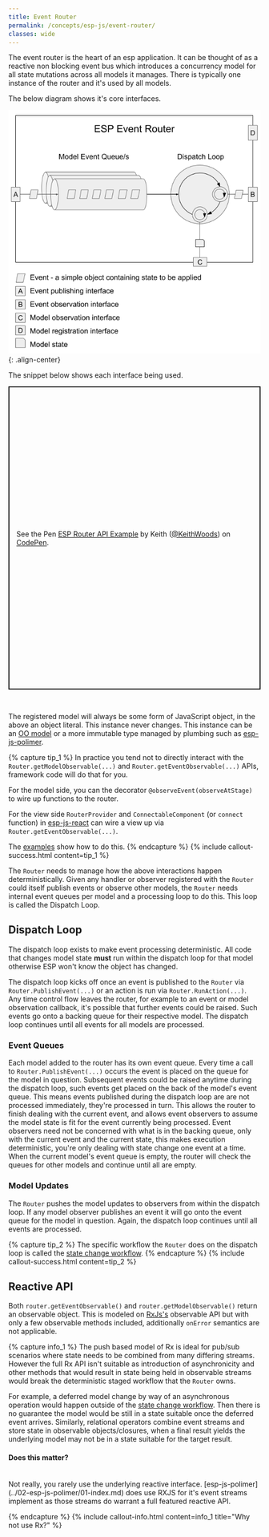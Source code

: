 ```yaml
---
title: Event Router
permalink: /concepts/esp-js/event-router/
classes: wide
---
```


The event router is the heart of an esp application. 
It can be thought of as a reactive non blocking event bus which introduces a concurrency model for all state mutations across all models it manages. 
There is typically one instance of the router and it's used by all models.

The below diagram shows it's core interfaces. 

![](../../../images/gslides-router.png){: .align-center}

The snippet below shows each interface being used.

<p class="codepen" data-height="605" data-theme-id="dark" data-default-tab="js" data-user="KeithWoods" data-slug-hash="RwPGKdx" style="height: 605px; box-sizing: border-box; display: flex; align-items: center; justify-content: center; border: 2px solid; margin: 1em 0; padding: 1em;" data-pen-title="ESP Router API Example">
  <span>See the Pen <a href="https://codepen.io/KeithWoods/pen/RwPGKdx">
  ESP Router API Example</a> by Keith (<a href="https://codepen.io/KeithWoods">@KeithWoods</a>)
  on <a href="https://codepen.io">CodePen</a>.</span>
</p>
<script async src="https://static.codepen.io/assets/embed/ei.js"></script>
<br />

The registered model will always be some form of JavaScript object, in the above an object literal.
This instance never changes.
This instance can be an [OO model](./04-oo-modeling.md) or a more immutable type managed by plumbing such as [esp-js-polimer](../02-esp-js-polimer/01-index.md).

{% capture tip_1 %}
In practice you tend not to directly interact with the `Router.getModelObservable(...)` and `Router.getEventObservable(...)` APIs, framework code will do that for you.

For the model side, you can the decorator `@observeEvent(observeAtStage)` to wire up functions to the router.

For the view side `RouterProvider` and `ConnectableComponent` (or `connect` function) in [esp-js-react](../03-esp-js-react/01-index.md) can wire a view up via `Router.getEventObservable(...)`.

The [examples](../../03-examples/index.md) show how to do this.
{% endcapture %}
{% include callout-success.html content=tip_1 %}

The `Router` needs to manage how the above interactions happen deterministically. 
Given any handler or observer registered with the `Router` could itself publish events or observe other models, the `Router` needs internal event queues per model and a processing loop to do this. 
This loop is called the Dispatch Loop. 

<a name="dispatch-loop"></a>  
## Dispatch Loop

The dispatch loop exists to make event processing deterministic.
All code that changes model state **must** run within the dispatch loop for that model otherwise ESP won't know the object has changed.

The dispatch loop kicks off once an event is published to the `Router` via `Router.PublishEvent(...)` or an action is run via `Router.RunAction(...)`.
Any time control flow leaves the router, for example to an event or model observation callback, it's possible that further events could be raised.
Such events go onto a backing queue for their respective model.
The dispatch loop continues until all events for all models are processed.

<a name="event-queues"></a>

### Event Queues

Each model added to the router has its own event queue.
Every time a call to `Router.PublishEvent(...)` occurs the event is placed on the queue for the model in question.
Subsequent events could be raised anytime during the dispatch loop, such events get placed on the back of the model's event queue.
This means events published during the dispatch loop are are not processed immediately, they're processed in turn.
This allows the router to finish dealing with the current event, and allows event observers to assume the model state is fit for the event currently being processed.
Event observers need not be concerned with what is in the backing queue, only with the current event and the current state, this makes execution deterministic, you're only dealing with state change one event at a time.
When the current model's event queue is empty, the router will check the queues for other models and continue until all are empty.

### Model Updates
The `Router` pushes the model updates to observers from within the dispatch loop.
If any model observer publishes an event it will go onto the event queue for the model in question.
Again, the dispatch loop continues until all events are processed.

{% capture tip_2 %}
The specific workflow the `Router` does on the dispatch loop is called the [state change workflow](03-state-change-workflow.md).
{% endcapture %}
{% include callout-success.html content=tip_2 %}

## Reactive API

Both `router.getEventObservable()` and `router.getModelObservable()` return an observable object.
This is modeled on [RxJs's](https://github.com/Reactive-Extensions/RxJS) observable API but with only a few observable methods included, additionally `onError` semantics are not applicable.

{% capture info_1 %}
The push based model of Rx is ideal for pub/sub scenarios where state needs to be combined from many differing streams.
However the full Rx API isn't suitable as introduction of asynchronicity and other methods that would result in state being held in observable streams would break the deterministic staged workflow that the `Router` owns.

For example, a deferred model change by way of an asynchronous operation would happen outside of the [state change workflow](03-state-change-workflow.md).
Then there is no guarantee the model would be still in a state suitable once the deferred event arrives.
Similarly, relational operators combine event streams and store state in observable objects/closures, when a final result yields the underlying model may not be in a state suitable for the target result.

#### Does this matter?
<br />
Not really, you rarely use the underlying reactive interface. 
[esp-js-polimer](../02-esp-js-polimer/01-index.md) does use RXJS for it's event streams implement as those streams do warrant a full featured reactive API.

{% endcapture %}
{% include callout-info.html content=info_1 title="Why not use Rx?" %}